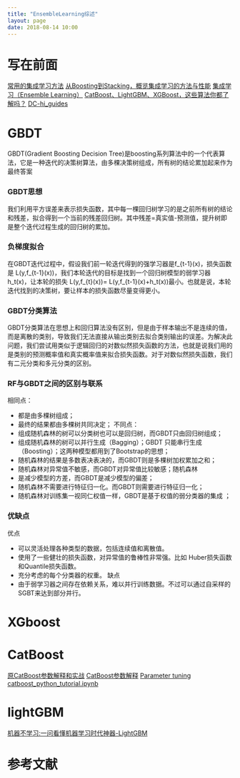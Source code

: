 ```yaml
---
title: "EnsembleLearning综述"
layout: page
date: 2018-08-14 10:00
---
```


# 写在前面
[常用的集成学习方法](http://blog.51cto.com/yixianwei/2116117)
[从Boosting到Stacking，概览集成学习的方法与性能](https://www.sohu.com/a/167812554_465975)
[集成学习（Ensemble Learning）](https://blog.csdn.net/qq_32690999/article/details/78759463)
[CatBoost、LightGBM、XGBoost，这些算法你都了解吗？](https://blog.csdn.net/LrS62520kV/article/details/79620615)
[DC-hi_guides](https://github.com/yongyehuang/DC-hi_guides)
# GBDT
GBDT(Gradient Boosting Decision Tree)是boosting系列算法中的一个代表算法，它是一种迭代的决策树算法，由多棵决策树组成，所有树的结论累加起来作为最终答案
### GBDT思想
我们利用平方误差来表示损失函数，其中每一棵回归树学习的是之前所有树的结论和残差，拟合得到一个当前的残差回归树。其中残差=真实值-预测值，提升树即是整个迭代过程生成的回归树的累加。
### 负梯度拟合
在GBDT迭代过程中，假设我们前一轮迭代得到的强学习器是f_{t-1}(x)，损失函数是 L(y,f_{t-1}(x))，我们本轮迭代的目标是找到一个回归树模型的弱学习器h_t(x)，让本轮的损失 L(y,f_{t}(x))= L(y,f_{t-1}(x)+h_t(x))最小。也就是说，本轮迭代找到的决策树，要让样本的损失函数尽量变得更小。
### GBDT分类算法
GBDT分类算法在思想上和回归算法没有区别，但是由于样本输出不是连续的值，而是离散的类别，导致我们无法直接从输出类别去拟合类别输出的误差。为解决此问题，我们尝试用类似于逻辑回归的对数似然损失函数的方法，也就是说我们用的是类别的预测概率值和真实概率值来拟合损失函数。对于对数似然损失函数，我们有二元分类和多元分类的区别。

### RF与GBDT之间的区别与联系
相同点：
- 都是由多棵树组成；
- 最终的结果都由多棵树共同决定；
不同点：
- 组成随机森林的树可以分类树也可以是回归树，而GBDT只由回归树组成；
- 组成随机森林的树可以并行生成（Bagging）；GBDT 只能串行生成（Boosting）；这两种模型都用到了Bootstrap的思想；
- 随机森林的结果是多数表决表决的，而GBDT则是多棵树加权累加之和；
- 随机森林对异常值不敏感，而GBDT对异常值比较敏感；随机森林
- 是减少模型的方差，而GBDT是减少模型的偏差；
- 随机森林不需要进行特征归一化。而GBDT则需要进行特征归一化；
- 随机森林对训练集一视同仁权值一样，GBDT是基于权值的弱分类器的集成 ；
### 优缺点
优点
- 可以灵活处理各种类型的数据，包括连续值和离散值。
- 使用了一些健壮的损失函数，对异常值的鲁棒性非常强。比如 Huber损失函数和Quantile损失函数。
- 充分考虑的每个分类器的权重。
缺点
- 由于弱学习器之间存在依赖关系，难以并行训练数据。不过可以通过自采样的SGBT来达到部分并行。

# XGboost

# CatBoost
[原CatBoost参数解释和实战](https://blog.csdn.net/linxid/article/details/80723811)
[CatBoost参数解释](https://blog.csdn.net/AiirrrrYee/article/details/78224232?locationNum=3&fps=1)
[Parameter tuning](https://tech.yandex.com/catboost/doc/dg/concepts/parameter-tuning-docpage/)
[catboost_python_tutorial.ipynb](https://github.com/catboost/catboost/blob/master/catboost/tutorials/catboost_python_tutorial.ipynb)

# lightGBM
[机器不学习:一问看懂机器学习时代神器-LightGBM](http://www.360doc.com/content/17/1231/23/40769523_718019029.shtml)

# 参考文献